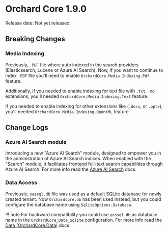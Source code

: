 # Orchard Core 1.9.0

Release date: Not yet released

## Breaking Changes

### Media Indexing

Previously, `.PDF` file where auto indexed in the search providers (Elasticsearch, Lucene or Azure AI Search). Now, if you want to continue to index `.PDF` file you'll need to enable `OrchardCore.Media.Indexing.Pdf` feature.

Additionally, if you needed to enable indexing for text file with `.txt`, `.md` extensions, you'll needed `OrchardCore.Media.Indexing.Text` feature.

If you needed to enable indexing for other extensions like (`.docx`, or `.pptx`), you'll needed `OrchardCore.Media.Indexing.OpenXML` feature.

## Change Logs

### Azure AI Search module

Introducing a new "Azure AI Search" module, designed to empower you in the administration of Azure AI Search indices. When enabled with the "Search" module, it facilitates frontend full-text search capabilities through Azure AI Search. For more info read the [Azure AI Search](../reference/modules/AzureAISearch/README.md) docs.

### Data Access

Previousle, `yessql.db` file was used as a default SQLite database for newly created tenant. Now `OrchardCore.db` has been used instead, but you could configure the database name using `SqliteOptions.Database`.

!!! note
    For backward compatibility you could use `yessql.db` as database name in the `OrchardCore_Data_Sqlite` configuration. For more info read the [Data (OrchardCore.Data)](../reference/core/Data/README.md) docs.
